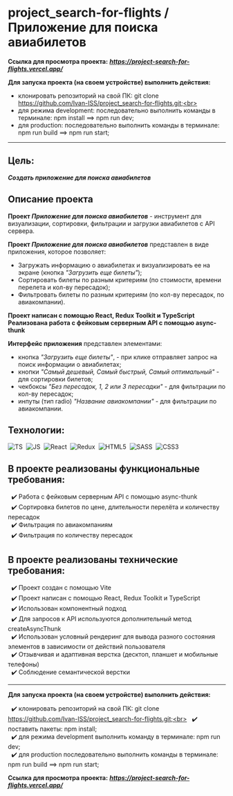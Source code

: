 # project_search-for-flights / Приложение для поиска авиабилетов

**Ссылка для просмотра проекта:** ***https://project-search-for-flights.vercel.app/***

**Для запуска проекта (на своем устройстве) выполнить действия:**

- клонировать репозиторий на свой ПК: git clone https://github.com/Ivan-ISS/project_search-for-flights.git;<br>
- для режима development: последовательно выполнить команды в терминале: npm install ==> npm run dev;<br>
- для production: последовательно выполнить команды в терминале: npm run build ==> npm run start;<br>

---

## Цель:
***Создать приложение для поиска авиабилетов***

## Описание проекта
__Проект *Приложение для поиска авиабилетов*__ - инструмент для визуализации, сортировки, фильтрации и загрузки авиабилетов с API сервера.<br>

__Проект *Приложение для поиска авиабилетов*__ представлен в виде приложения, которое позволяет:
- Загружать информацию о авиабилетах и визуализировать ее на экране (кнопка *"Загрузить еще билеты"*);
- Сортировать билеты по разным критериям (по стоимости, времени перелета и кол-ву пересадок);
- Фильтровать билеты по разным критериям (по кол-ву пересадок, по авиакомпании).<br>

**Проект написан с помощью React, Redux Toolkit и TypeScript**<br>
**Реализована работа с фейковым серверным API с помощью async-thunk**

__Интерфейс приложения__ представлен элементами:
- кнопка *"Загрузить еще билеты"*, - при клике отправляет запрос на поиск информации о авиабилетах;
- кнопки *"Самый дешевый, Самый быстрый, Самый оптимальный"* - для сортировки билетов;
- чекбоксы *"Без пересадок, 1, 2 или 3 пересадки"* - для фильтрации по кол-ву пересадок;
- инпуты (тип radio) *"Название авиакомпании"* - для фильтрации по авиакомпании.<br>

## Технологии:
<img src="https://img.shields.io/badge/-TypeScript-blue?logo=typescript&logoColor=white" alt="TS"/>&nbsp;
<img src="https://img.shields.io/badge/-JavaScript-f0db4f?logo=javaScript&logoColor=black" alt="JS"/>&nbsp;
<img src="https://img.shields.io/badge/-React-000000?logo=React&logoColor=#00fff" alt="React"/>&nbsp;
<img src="https://img.shields.io/badge/-Redux-8a2eb2?logo=Redux&logoColor=#00fff" alt="Redux"/>&nbsp;
<img src="https://img.shields.io/badge/HTML5-red?logo=html5&logoColor=white" alt="HTML5"/>&nbsp;
<img src="https://img.shields.io/badge/-Sass-DB7093?logo=sass&logoColor=white" alt="SASS"/>&nbsp;
<img src="https://img.shields.io/badge/CSS3-blue?logo=css3&logoColor=white" alt="CSS3"/>&nbsp;

## В проекте реализованы функциональные требования:

&nbsp; :heavy_check_mark: Работа с фейковым серверным API с помощью async-thunk<br>
&nbsp; :heavy_check_mark: Сортировка билетов по цене, длительности перелёта и количеству пересадок<br>
&nbsp; :heavy_check_mark: Фильтрация по авиакомпаниям<br>
&nbsp; :heavy_check_mark: Фильтрация по количеству пересадок<br>

## В проекте реализованы технические требования:
&nbsp; :heavy_check_mark: Проект создан с помощью Vite<br>
&nbsp; :heavy_check_mark: Проект написан с помощью React, Redux Toolkit и TypeScript<br>
&nbsp; :heavy_check_mark: Использован компонентный подход<br>
&nbsp; :heavy_check_mark: Для запросов к API используются дополнительный метод createAsyncThunk<br>
&nbsp; :heavy_check_mark: Использован условный рендеринг для вывода разного состояния элементов в зависимости от действий пользователя<br>
&nbsp; :heavy_check_mark: Отзывчивая и адаптивная верстка (десктоп, планшет и мобильные телефоны)<br>
&nbsp; :heavy_check_mark: Соблюдение семантической верстки<br>

---

**Для запуска проекта (на своем устройстве) выполнить действия:**

&nbsp; :heavy_check_mark: клонировать репозиторий на свой ПК: git clone https://github.com/Ivan-ISS/project_search-for-flights.git;<br>
&nbsp; :heavy_check_mark: поставить пакеты: npm install;<br>
&nbsp; :heavy_check_mark: для режима development выполнить команду в терминале: npm run dev;<br>
&nbsp; :heavy_check_mark: для production последовательно выполнить команды в терминале: npm run build ==> npm run start;<br>

**Ссылка для просмотра проекта:** ***https://project-search-for-flights.vercel.app/***